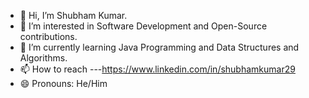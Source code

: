 - 👋 Hi, I’m Shubham Kumar.
- 👀 I’m interested in Software Development and Open-Source contributions.
- 🌱 I’m currently learning Java Programming and Data Structures and Algorithms.
- 📫 How to reach ---https://www.linkedin.com/in/shubhamkumar29
- 😄 Pronouns: He/Him


<!---
Shubham-0004/Shubham-0004 is a ✨ special ✨ repository because its `README.md` (this file) appears on your GitHub profile.
You can click the Preview link to take a look at your changes.
--->
